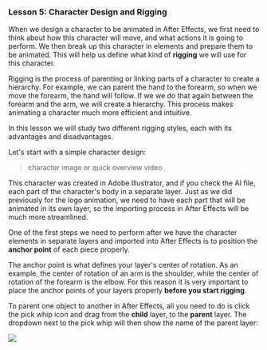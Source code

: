 ### Lesson 5: Character Design and Rigging

When we design a character to be animated in After Effects, we first need to think about how this character will move, and what actions it is going to perform. We then break up this character in elements and prepare them to be animated. This will help us define what kind of **rigging** we will use for this character.

Rigging is the process of parenting or linking parts of a character to create a hierarchy. For example, we can parent the hand to the forearm, so when we move the forearm, the hand will follow. If we we do that again between the forearm and the arm, we will create a hierarchy. This process makes animating a character much more efficient and intuitive.

In this lesson we will study two different rigging styles, each with its advantages and disadvantages.

Let's start with a simple character design:

>character image or quick overview video

This character was created in Adobe Illustrator, and if you check the AI file, each part of the character's body in a separate layer. Just as we did previously for the logo animation, we need to have each part that will be animated in its own layer, so the importing process in After Effects will be much more streamlined.

One of the first steps we need to perform after we have the character elements in separate layers and imported into After Effects is to position the **anchor point** of each piece properly.

The anchor point is what defines your layer's center of rotation. As an example, the center of rotation of an arm is the shoulder, while the center of rotation of the forearm is the elbow. For this reason it is very important to place the anchor points of your layers properly **before you start rigging**.

To parent one object to another in After Effects, all you need to do is click the pick whip icon and drag from the **child** layer, to the **parent** layer. The dropdown next to the pick whip will then show the name of the parent layer:

![](/assets/unit3/parent_layers.gif)


